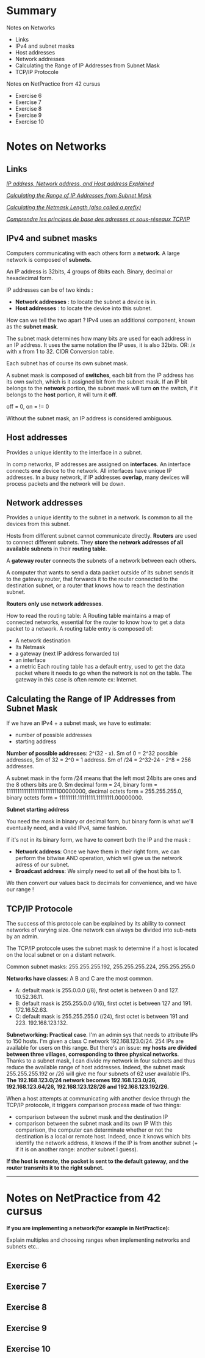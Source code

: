 # Summary

Notes on Networks
- Links
- IPv4 and subnet masks
- Host addresses
- Network addresses
- Calculating the Range of IP Addresses from Subnet Mask
- TCP/IP Protocole

Notes on NetPractice from 42 cursus
- Exercise 6
- Exercise 7
- Exercise 8
- Exercise 9
- Exercise 10

# Notes on Networks

## Links

[*IP address, Network address, and Host address Explained*](https://www.computernetworkingnotes.com/networking-tutorials/ip-address-network-address-and-host-address-explained.html)

[*Calculating the Range of IP Addresses from Subnet Mask*](https://www.baeldung.com/cs/get-ip-range-from-subnet-mask)

[*Calculating the Netmask Length (also called a prefix)*](https://networkengineering.stackexchange.com/questions/7106/how-do-you-calculate-the-prefix-network-subnet-and-host-numbers/7117#7117)

[*Comprendre les principes de base des adresses et sous-réseaux TCP/IP*](https://learn.microsoft.com/fr-fr/troubleshoot/windows-client/networking/tcpip-addressing-and-subnetting)


## IPv4 and subnet masks

Computers communicating with each others form a **network**. A large network is composed of **subnets**.

An IP address is 32bits, 4 groups of 8bits each. Binary, decimal or hexadecimal form.

IP addresses can be of two kinds :
- **Network addresses** : to locate the subnet a device is in.
- **Host addresses** : to locate the device into this subnet.

How can we tell the two apart ? IPv4 uses an additional component, known as the **subnet mask**.

The subnet mask determines how many bits are used for each address in an IP address. It uses the same notation the IP uses, it is also 32bits. OR: /x with x from 1 to 32. CIDR Conversion table.

Each subnet has of course its own subnet mask.

A subnet mask is composed of **switches**, each bit from the IP address has its own switch, which is it assigned bit from the subnet mask. If an IP bit belongs to the **network** portion, the subnet mask will turn **on** the switch, if it belongs to the **host** portion, it will turn it **off**.

off = 0, on = != 0

Without the subnet mask, an IP address is considered ambiguous.

## Host addresses

Provides a unique identity to the interface in a subnet.

In comp networks, IP addresses are assigned on **interfaces**. An interface connects **one** device to the network. All interfaces have unique IP addresses. In a busy network, if IP addresses **overlap**, many devices will process packets and the network will be down.

## Network addresses

Provides a unique identity to the subnet in a network. Is common to all the devices from this subnet.

Hosts from different subnet cannot communicate directly. **Routers** are used to connect different subnets. They **store the network addresses of all available subnets** in their **routing table**.

A **gateway router** connects the subnets of a network between each others.

A computer that wants to send a data packet outside of its subnet sends it to the gateway router, that forwards it to the router connected to the destination subnet, or a router that knows how to reach the destination subnet. 

**Routers only use network addresses**.

How to read the routing table:
A Routing table maintains a map of connected networks, essential for the router to know how to get a data packet to a network.
A routing table entry is composed of:
- A network destination
- Its Netmask
- a gateway (next IP address forwarded to)
- an interface
- a metric
Each routing table has a default entry, used to get the data packet where it needs to go when the network is not on the table. The gateway in this case is often remote ex: Internet.

## Calculating the Range of IP Addresses from Subnet Mask

If we have an IPv4 + a subnet mask, we have to estimate:
- number of possible addresses
- starting address

**Number of possible addresses**: 2^(32 - x). Sm of 0 = 2^32 possible addresses, Sm of 32 = 2^0 = 1 address. Sm of /24 = 2^32-24 - 2^8 = 256 addresses.

A subnet mask in the form /24 means that the left most 24bits are ones and the 8 others bits are 0.
Sm decimal form = 24, binary form = 11111111111111111111111100000000, decimal octets form = 255.255.255.0, binary octets form = 11111111.11111111.11111111.00000000.

**Subnet starting address**

You need the mask in binary or decimal form, but binary form is what we'll eventually need, and a valid IPv4, same fashion.

If it's not in its binary form, we have to convert both the IP and the mask :
- **Network address**: Once we have them in their right form, we can perform the bitwise AND operation, which will give us the network adress of our subnet.
- **Broadcast address**: We simply need to set all of the host bits to 1.

We then convert our values back to decimals for convenience, and we have our range !

## TCP/IP Protocole

The success of this protocole can be explained by its ability to connect networks of varying size. One network can always be divided into sub-nets by an admin.

The TCP/IP protocole uses the subnet mask to determine if a host is located on the local subnet or on a distant network.

Common subnet masks: 255.255.255.192, 255.255.255.224, 255.255.255.0

**Networks have classes**: A B and C are the most common. 
- A: default mask is 255.0.0.0 (/8), first octet is between 0 and 127. 10.52.36.11.
- B: default mask is 255.255.0.0 (/16), first octet is between 127 and 191. 172.16.52.63.
- C: default mask is 255.255.255.0 (/24), first octet is between 191 and 223. 192.168.123.132.

**Subnetworking: Practical case**. I'm an admin sys that needs to attribute IPs to 150 hosts. I'm given a class C network 192.168.123.0/24. 254 IPs are available for users on this range. But there's an issue: **my hosts are divided between three villages, corresponding to three physical networks**. Thanks to a subnet mask, I can divide my network in four subnets and thus reduce the available range of host addresses. Indeed, the subnet mask 255.255.255.192 or /26 will give me four subnets of 62 user available IPs. **The 192.168.123.0/24 network becomes 192.168.123.0/26, 192.168.123.64/26, 192.168.123.128/26 and 192.168.123.192/26.**

When a host attempts at communicating with another device through the TCP/IP protocole, it triggers comparison process made of two things:
- comparison between the subnet mask and the destination IP
- comparison between the subnet mask and its own IP
With this comparison, the computer can determinate whether or not the destination is a local or remote host. Indeed, once it knows which bits identify the network address, it knows if the IP is from another subnet (+ if it is on another range: another subnet I guess).

**If the host is remote, the packet is sent to the default gateway, and the router transmits it to the right subnet.**




-------------------------------

# Notes on NetPractice from 42 cursus

**If you are implementing a network(for example in NetPractice):**

Explain multiples and choosing ranges when implementing networks and subnets etc..

## Exercise 6

## Exercise 7

## Exercise 8

## Exercise 9

## Exercise 10


